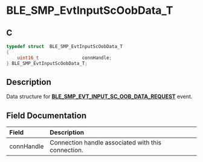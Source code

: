 # BLE_SMP_EvtInputScOobData_T

## C

```c
typedef struct  BLE_SMP_EvtInputScOobData_T
{
    uint16_t                connHandle;
} BLE_SMP_EvtInputScOobData_T;
```

## Description

Data structure for **[BLE_SMP_EVT_INPUT_SC_OOB_DATA_REQUEST](GUID-DA3C91C3-3ACA-4850-B469-FDF748DD2D87.md)** event.


## Field Documentation

|Field|Description|
|:---|:---|
|connHandle|Connection handle associated with this connection.|
